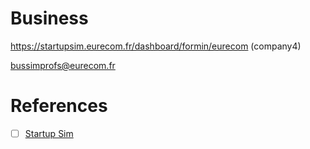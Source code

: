 # Business


https://startupsim.eurecom.fr/dashboard/formin/eurecom (company4)

bussimprofs@eurecom.fr


# References

- [ ] [Startup Sim](https://www.edhec.edu/fr/a-propos/entreprendre-a-l-edhec/edhec-entrepreneurs/nos-startups/startup-sim)


